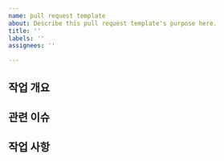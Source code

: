 ```yaml
---
name: pull request template
about: Describe this pull request template's purpose here.
title: ''
labels: ''
assignees: ''

---
```


## 작업 개요
<!-- 작업에 대한 요약 설명을 남겨주세요. -->

## 관련 이슈
<!-- 작업에 대한 이슈 번호를 남겨주세요. -->

## 작업 사항
<!-- 작업에 대한 설명을 코드와 관련하여 남겨주세요. -->
